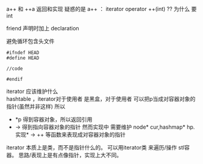 a++  和 ++a  返回和实现
疑惑的是 a++  ： iterator operator ++(int)   ??
为什么 要int 

friend 声明时加上 declaration 

避免循环包含头文件 
```
#ifndef HEAD
#define HEAD

//code

#endif

```

iterator 应该维护什么  
hashtable ，iterator对于使用者 是黑盒，对于使用者 可以把p当成对容器对象的指针(虽然并非这样)
所以
- *p 得到容器对象，所以返回引用
- -> 得到指向容器对象的指针 
然而实现中 需要维护 node* cur,hashmap* hp. 实现* -> ++ 等函数来表现成对容器对象的指针

iterator 本质上是类，而不是指针什么的。
可以用iterator类 来遍历/操作 stl容器。
思路/表现上是有点像指针，实现上大不同。

